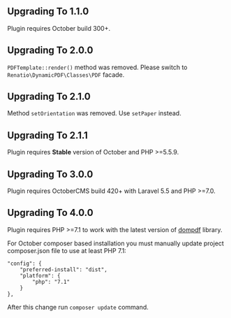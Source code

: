 ## Upgrading To 1.1.0

Plugin requires October build 300+.

## Upgrading To 2.0.0

`PDFTemplate::render()` method was removed. Please switch to `Renatio\DynamicPDF\Classes\PDF` facade.

## Upgrading To 2.1.0

Method `setOrientation` was removed. Use `setPaper` instead.

## Upgrading To 2.1.1

Plugin requires **Stable** version of October and PHP >=5.5.9.

## Upgrading To 3.0.0

Plugin requires OctoberCMS build 420+ with Laravel 5.5 and PHP >=7.0.

## Upgrading To 4.0.0

Plugin requires PHP >=7.1 to work with the latest version of [dompdf](https://github.com/dompdf/dompdf) library.

For October composer based installation you must manually update project composer.json file to use at least PHP 7.1:

```
"config": {
    "preferred-install": "dist",
    "platform": {
        "php": "7.1"
    }
},
```

After this change run `composer update` command.